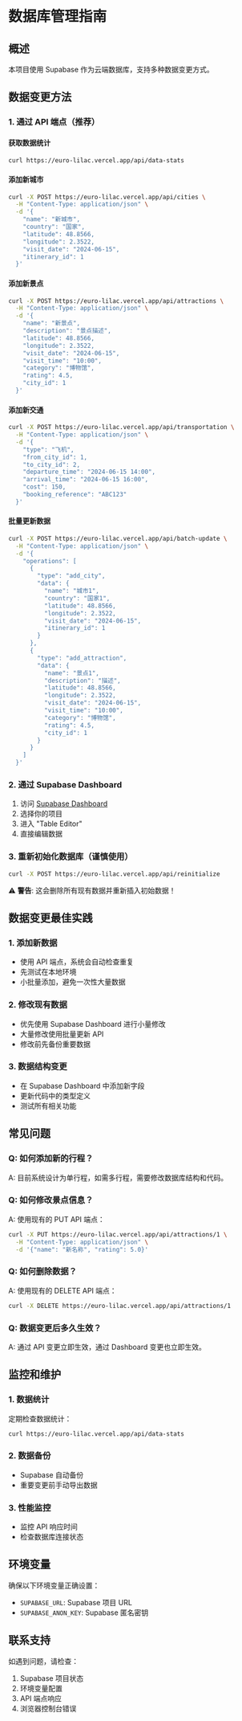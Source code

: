 # 数据库管理指南

## 概述

本项目使用 Supabase 作为云端数据库，支持多种数据变更方式。

## 数据变更方法

### 1. 通过 API 端点（推荐）

#### 获取数据统计

```bash
curl https://euro-lilac.vercel.app/api/data-stats
```

#### 添加新城市

```bash
curl -X POST https://euro-lilac.vercel.app/api/cities \
  -H "Content-Type: application/json" \
  -d '{
    "name": "新城市",
    "country": "国家",
    "latitude": 48.8566,
    "longitude": 2.3522,
    "visit_date": "2024-06-15",
    "itinerary_id": 1
  }'
```

#### 添加新景点

```bash
curl -X POST https://euro-lilac.vercel.app/api/attractions \
  -H "Content-Type: application/json" \
  -d '{
    "name": "新景点",
    "description": "景点描述",
    "latitude": 48.8566,
    "longitude": 2.3522,
    "visit_date": "2024-06-15",
    "visit_time": "10:00",
    "category": "博物馆",
    "rating": 4.5,
    "city_id": 1
  }'
```

#### 添加新交通

```bash
curl -X POST https://euro-lilac.vercel.app/api/transportation \
  -H "Content-Type: application/json" \
  -d '{
    "type": "飞机",
    "from_city_id": 1,
    "to_city_id": 2,
    "departure_time": "2024-06-15 14:00",
    "arrival_time": "2024-06-15 16:00",
    "cost": 150,
    "booking_reference": "ABC123"
  }'
```

#### 批量更新数据

```bash
curl -X POST https://euro-lilac.vercel.app/api/batch-update \
  -H "Content-Type: application/json" \
  -d '{
    "operations": [
      {
        "type": "add_city",
        "data": {
          "name": "城市1",
          "country": "国家1",
          "latitude": 48.8566,
          "longitude": 2.3522,
          "visit_date": "2024-06-15",
          "itinerary_id": 1
        }
      },
      {
        "type": "add_attraction",
        "data": {
          "name": "景点1",
          "description": "描述",
          "latitude": 48.8566,
          "longitude": 2.3522,
          "visit_date": "2024-06-15",
          "visit_time": "10:00",
          "category": "博物馆",
          "rating": 4.5,
          "city_id": 1
        }
      }
    ]
  }'
```

### 2. 通过 Supabase Dashboard

1. 访问 [Supabase Dashboard](https://supabase.com/dashboard)
2. 选择你的项目
3. 进入 "Table Editor"
4. 直接编辑数据

### 3. 重新初始化数据库（谨慎使用）

```bash
curl -X POST https://euro-lilac.vercel.app/api/reinitialize
```

⚠️ **警告**: 这会删除所有现有数据并重新插入初始数据！

## 数据变更最佳实践

### 1. 添加新数据

- 使用 API 端点，系统会自动检查重复
- 先测试在本地环境
- 小批量添加，避免一次性大量数据

### 2. 修改现有数据

- 优先使用 Supabase Dashboard 进行小量修改
- 大量修改使用批量更新 API
- 修改前先备份重要数据

### 3. 数据结构变更

- 在 Supabase Dashboard 中添加新字段
- 更新代码中的类型定义
- 测试所有相关功能

## 常见问题

### Q: 如何添加新的行程？

A: 目前系统设计为单行程，如需多行程，需要修改数据库结构和代码。

### Q: 如何修改景点信息？

A: 使用现有的 PUT API 端点：

```bash
curl -X PUT https://euro-lilac.vercel.app/api/attractions/1 \
  -H "Content-Type: application/json" \
  -d '{"name": "新名称", "rating": 5.0}'
```

### Q: 如何删除数据？

A: 使用现有的 DELETE API 端点：

```bash
curl -X DELETE https://euro-lilac.vercel.app/api/attractions/1
```

### Q: 数据变更后多久生效？

A: 通过 API 变更立即生效，通过 Dashboard 变更也立即生效。

## 监控和维护

### 1. 数据统计

定期检查数据统计：

```bash
curl https://euro-lilac.vercel.app/api/data-stats
```

### 2. 数据备份

- Supabase 自动备份
- 重要变更前手动导出数据

### 3. 性能监控

- 监控 API 响应时间
- 检查数据库连接状态

## 环境变量

确保以下环境变量正确设置：

- `SUPABASE_URL`: Supabase 项目 URL
- `SUPABASE_ANON_KEY`: Supabase 匿名密钥

## 联系支持

如遇到问题，请检查：

1. Supabase 项目状态
2. 环境变量配置
3. API 端点响应
4. 浏览器控制台错误
